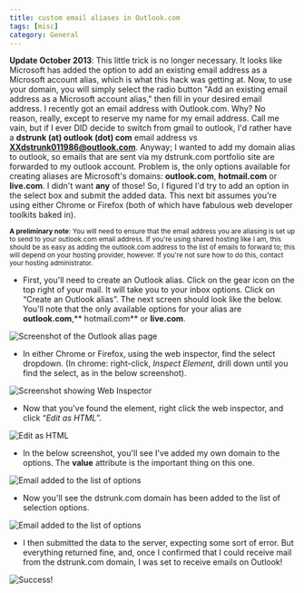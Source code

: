 ```yaml
---
title: custom email aliases in Outlook.com
tags: [misc]
category: General
---
```


**Update October 2013**: This little trick is no longer necessary. It looks like Microsoft has added the option to add an existing email address as a Microsoft account alias, which is what this hack was getting at. Now, to use your domain, you will simply select the radio button "Add an existing email address as a Microsoft account alias," then fill in your desired email address. I recently got an email address with Outlook.com. Why? No reason, really, except to reserve my name for my email address. Call me vain, but if I ever DID decide to switch from gmail to outlook, I'd rather have a **dstrunk (at) outlook (dot) com** email address vs **XXdstrunk011986@outlook.com**. Anyway; I wanted to add my domain alias to outlook, so emails that are sent via my dstrunk.com portfolio site are forwarded to my outlook account. Problem is, the only options available for creating aliases are Microsoft's domains: **outlook.com**, **hotmail.com** or **live.com**. I didn't want **any** of those! So, I figured I'd try to add an option in the select box and submit the added data. This next bit assumes you're using either Chrome or Firefox (both of which have fabulous web developer toolkits baked in).

<small>**A preliminary note**: You will need to ensure that the email address you are aliasing is set up to send to your outlook.com email address. If you're using shared hosting like I am, this should be as easy as adding the outlook.com address to the list of emails to forward to; this will depend on your hosting provider, however. If you're not sure how to do this, contact your hosting administrator.</small>

- First, you'll need to create an Outlook alias. Click on the gear icon on the top right of your mail. It will take you to your inbox options. Click on “Create an Outlook alias”. The next screen should look like the below. You'll note that the only available options for your alias are **outlook.com**,** hotmail.com** or **live.com**.

![Screenshot of the Outlook alias page](http://res.cloudinary.com/dstrunk/image/upload/v1414083578/Screen-Shot-2013-03-14-at-10_06_28_v7r7mq.png)

- In either Chrome or Firefox, using the web inspector, find the select dropdown. (In chrome: right-click, *Inspect Element*, drill down until you find the select, as in the below screenshot).

![Screenshot showing Web Inspector](http://res.cloudinary.com/dstrunk/image/upload/v1414083578/Screen-Shot-2013-03-14-at-10_09_51_vavxxx.png)

- Now that you've found the element, right click the web inspector, and click “*Edit as HTML*”.

![Edit as HTML](http://res.cloudinary.com/dstrunk/image/upload/v1414083577/Screen-Shot-2013-03-14-at-10_10_17_eu7kzz.png)

- In the below screenshot, you'll see I've added my own domain to the options. The **value** attribute is the important thing on this one.

![Email added to the list of options](http://res.cloudinary.com/dstrunk/image/upload/v1414083576/Screen-Shot-2013-03-14-at-10_10_38_t5mp6w.png)

- Now you'll see the dstrunk.com domain has been added to the list of selection options.

![Email added to the list of options](http://res.cloudinary.com/dstrunk/image/upload/v1414083576/Screen-Shot-2013-03-14-at-10_10_48_wmlqlx.png)

- I then submitted the data to the server, expecting some sort of error. But everything returned fine, and, once I confirmed that I could receive mail from the dstrunk.com domain, I was set to receive emails on Outlook!

![Success!](http://res.cloudinary.com/dstrunk/image/upload/v1414083575/Screen-Shot-2013-03-14-at-10_11_01_zbd5lk.png)

